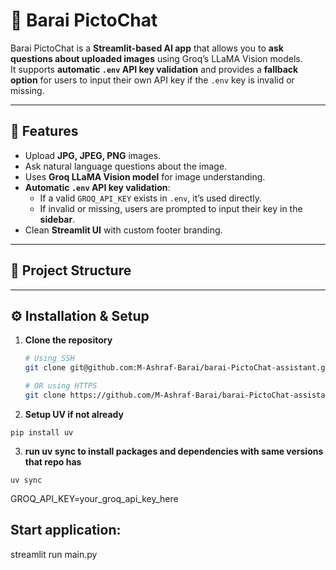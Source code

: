 # 📸 Barai PictoChat

Barai PictoChat is a **Streamlit-based AI app** that allows you to **ask questions about uploaded images** using Groq’s LLaMA Vision models.  
It supports **automatic `.env` API key validation** and provides a **fallback option** for users to input their own API key if the `.env` key is invalid or missing.

---

## 🚀 Features
- Upload **JPG, JPEG, PNG** images.  
- Ask natural language questions about the image.  
- Uses **Groq LLaMA Vision model** for image understanding.  
- **Automatic `.env` API key validation**:
  - If a valid `GROQ_API_KEY` exists in `.env`, it’s used directly.
  - If invalid or missing, users are prompted to input their key in the **sidebar**.
- Clean **Streamlit UI** with custom footer branding.

---

## 📂 Project Structure


---

## ⚙️ Installation & Setup

1. **Clone the repository**
   ```bash
   # Using SSH
   git clone git@github.com:M-Ashraf-Barai/barai-PictoChat-assistant.git

   # OR using HTTPS
   git clone https://github.com/M-Ashraf-Barai/barai-PictoChat-assistant.git

2. **Setup UV if not already** 

 
```
pip install uv
```
3. **run uv sync to install packages and dependencies with same versions that repo has**    

```
uv sync
```

GROQ_API_KEY=your_groq_api_key_here
## Start application:
streamlit run main.py
